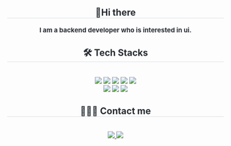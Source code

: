 <div align= "center"> 
    <h2 style="border-bottom: 1px solid #d8dee4; color: #282d33;"> Hi there </h2>  
    <div style="font-weight: 700; font-size: 15px; text-align: center; color: #282d33;"> I am a backend developer who is interested in ui. </div> 
    </div>
    <div align= "center">
    <h2 style="border-bottom: 1px solid #d8dee4; color: #282d33;"> 🛠️ Tech Stacks </h2> <br> 
    <div style="margin: 0 auto; text-align: center;" align= "center"> <img src="https://img.shields.io/badge/HTML5-E34F26?style=flat-square&logo=HTML5&logoColor=white">
          <img src="https://img.shields.io/badge/Java-007396?style=flat-square&logo=Java&logoColor=white">
          <img src="https://img.shields.io/badge/Javascript-F7DF1E?style=flat-square&logo=Javascript&logoColor=white">
          <img src="https://img.shields.io/badge/MySQL-4479A1?style=flat-square&logo=MySQL&logoColor=white">
          <img src="https://img.shields.io/badge/Python-3776AB?style=flat-square&logo=Python&logoColor=white">
          <br/><img src="https://img.shields.io/badge/Spring-6DB33F?style=flat-square&logo=Spring&logoColor=white">
          <img src="https://img.shields.io/badge/React-61DAFB?style=flat-square&logo=React&logoColor=white">
          <img src="https://img.shields.io/badge/Spring Boot-6DB33F?style=flat-square&logo=Spring Boot&logoColor=white">
          </div>
    </div>
    <div align= "center">
    <h2 style="border-bottom: 1px solid #d8dee4; color: #282d33;"> 👩🏻‍💻 Contact me </h2> <br> 
    <div align= "center"> <a href=https://my-lifemap.tistory.com/> <img src="https://img.shields.io/badge/Tistory-000000?style=flat-square&logo=Tistory&logoColor=white&link=https://my-lifemap.tistory.com/"> </a>
         <a href=mailto:jrnecki81@gmail.com> <img src="https://img.shields.io/badge/Gmail-EA4335?style=flat-square&logo=Gmail&logoColor=white&link=mailto:jrnecki81@gmail.com"> </a>
          </div>  <br> 
    <div align= "center">  </div> 
    </div>
    
